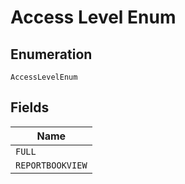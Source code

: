
# Access Level Enum

## Enumeration

`AccessLevelEnum`

## Fields

| Name |
|  --- |
| `FULL` |
| `REPORTBOOKVIEW` |

